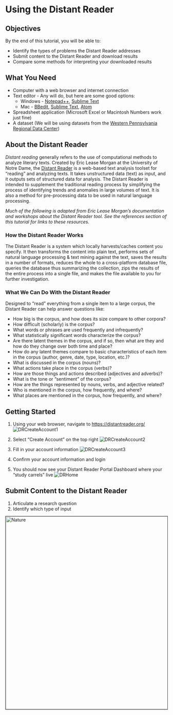 # Using the Distant Reader

## Objectives
By the end of this tutorial, you will be able to:
* Identify the types of problems the Distant Reader addresses
* Submit content to the Distant Reader and download results
* Compare some methods for interpreting your downloaded results

## What You Need
* Computer with a web browser and internet connection
* Text editor - Any will do, but here are some good options:
  * Windows - [Notepad++](https://notepad-plus-plus.org/downloads/), [Sublime Text](https://www.sublimetext.com/3)
  * Mac - [BBedit](https://www.barebones.com/products/bbedit/download.html), [Sublime Text](https://www.sublimetext.com/3), [Atom](https://atom.io/)
* Spreadsheet application (Microsoft Excel or Macintosh Numbers work just fine)
* A dataset (We will be using datasets from the [Western Pennsylvania Regional Data Center](http://www.wprdc.org/))

## About the Distant Reader

_Distant reading_ generally refers to the use of computational methods to analyze literary texts. Created by Eric Lease Morgan at the University of Notre Dame, the [Distant Reader](https://distantreader.org/) is a web-based text analysis toolset for “reading” and analyzing texts. It takes unstructured data (text) as input, and it outputs sets of structured data for analysis. The Distant Reader is intended to supplement the traditional reading process by simplifying the process of identifying trends and anomalies in large volumes of text. It is also a method for pre-processing data to be used in natural language processing. 

_Much of the following is adapted from Eric Lease Morgan’s documentation and workshops about the Distant Reader tool. See the references section of this tutorial for links to these resources._ 

### How the Distant Reader Works

The Distant Reader is a system which locally harvests/caches content you specify. It then transforms the content into plain text, performs sets of natural language processing & text mining against the text, saves the results in a number of formats, reduces the whole to a cross-platform database file, queries the database thus summarizing the collection, zips the results of the entire process into a single file, and makes the file available to you for further investigation.

### What We Can Do With the Distant Reader

Designed to “read” everything from a single item to a large corpus, the Distant Reader can help answer questions like: 
* How big is the corpus, and how does its size compare to other corpora?
* How difficult (scholarly) is the corpus?
* What words or phrases are used frequently and infrequently?
* What statistically significant words characterize the corpus?
* Are there latent themes in the corpus, and if so, then what are they and how do they change over both time and place?
* How do any latent themes compare to basic characteristics of each item in the corpus (author, genre, date, type, location, etc.)?
* What is discussed in the corpus (nouns)?
* What actions take place in the corpus (verbs)?
* How are those things and actions described (adjectives and adverbs)?
* What is the tone or “sentiment” of the corpus?
* How are the things represented by nouns, verbs, and adjective related?
* Who is mentioned in the corpus, how frequently, and where?
* What places are mentioned in the corpus, how frequently, and where?

## Getting Started
1. Using your web browser, navigate to https://distantreader.org/
![DRCreateAccount1](https://user-images.githubusercontent.com/15221098/87683727-6b9cbf80-c74f-11ea-8f9f-684248ce3927.png)

2. Select “Create Account” on the top right
![DRCreateAccount2](https://user-images.githubusercontent.com/15221098/87683733-6d668300-c74f-11ea-9893-c78f148c627c.png)
3. Fill in your account information
![DRCreateAccount3](https://user-images.githubusercontent.com/15221098/87683735-6d668300-c74f-11ea-8d73-4e6deecac18e.png)
4. Confirm your account information and login
5. You should now see your Distant Reader Portal Dashboard where your “study carrels” live
![DRHome](https://user-images.githubusercontent.com/15221098/87683736-6d668300-c74f-11ea-8e69-6e84d81cd7e7.png)

## Submit Content to the Distant Reader
1. Articulate a research question
2. Identify which type of input 


<img src="https://user-images.githubusercontent.com/15221098/87683735-6d668300-c74f-11ea-8d73-4e6deecac18e.png" alt="Nature" class="responsive" width="600" border="1">
